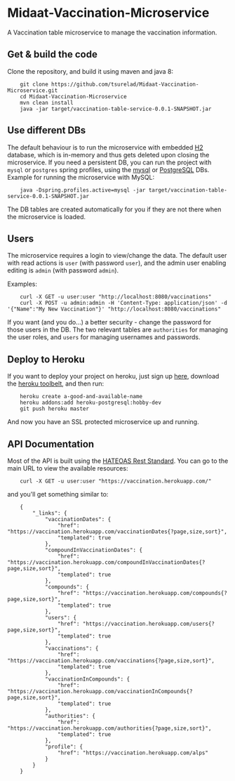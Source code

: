 # Midaat-Vaccination-Microservice
A Vaccination table microservice to manage the vaccination information.


## Get & build the code
Clone the repository, and build it using maven and java 8:

        git clone https://github.com/tsurelad/Midaat-Vaccination-Microservice.git
        cd Midaat-Vaccination-Microservice
        mvn clean install
        java -jar target/vaccination-table-service-0.0.1-SNAPSHOT.jar

## Use different DBs
The default behaviour is to run the microservice with embedded [H2](http://www.h2database.com/html/main.html) database, which is in-memory and thus gets deleted upon closing the microservice.
If you need a persistent DB, you can run the project with `mysql` or `postgres` spring profiles, using the [mysql](http://www.mysql.com/) or [PostgreSQL](http://www.postgresql.org/) DBs.
Example for running the microservice with MySQL:

        java -Dspring.profiles.active=mysql -jar target/vaccination-table-service-0.0.1-SNAPSHOT.jar

The DB tables are created automatically for you if they are not there when the microservice is loaded.

## Users
The microservice requires a login to view/change the data. The default user with read actions is `user` (with password `user`), and the admin user enabling editing is `admin` (with password `admin`).

Examples:

        curl -X GET -u user:user "http://localhost:8080/vaccinations"
        curl -X POST -u admin:admin -H 'Content-Type: application/json' -d '{"Name":"My New Vaccination"}' "http://localhost:8080/vaccinations"

If you want (and you do...) a better security - change the password for those users in the DB. The two relevant tables are `authorities` for managing the user roles, and `users` for managing usernames and passwords.

## Deploy to Heroku
If you want to deploy your project on heroku, just sign up [here](https://www.heroku.com/), download the [heroku toolbelt](https://toolbelt.heroku.com/), and then run:

        heroku create a-good-and-available-name
        heroku addons:add heroku-postgresql:hobby-dev
        git push heroku master

And now you have an SSL protected microservice up and running.

## API Documentation
Most of the API is built using the [HATEOAS Rest Standard](http://en.wikipedia.org/wiki/HATEOAS). You can go to the main URL to view the available resources:

        curl -X GET -u user:user "https://vaccination.herokuapp.com/"

and you'll get something similar to:

        {
            "_links": {
                "vaccinationDates": {
                    "href": "https://vaccination.herokuapp.com/vaccinationDates{?page,size,sort}",
                    "templated": true
                },
                "compoundInVaccinationDates": {
                    "href": "https://vaccination.herokuapp.com/compoundInVaccinationDates{?page,size,sort}",
                    "templated": true
                },
                "compounds": {
                    "href": "https://vaccination.herokuapp.com/compounds{?page,size,sort}",
                    "templated": true
                },
                "users": {
                    "href": "https://vaccination.herokuapp.com/users{?page,size,sort}",
                    "templated": true
                },
                "vaccinations": {
                    "href": "https://vaccination.herokuapp.com/vaccinations{?page,size,sort}",
                    "templated": true
                },
                "vaccinationInCompounds": {
                    "href": "https://vaccination.herokuapp.com/vaccinationInCompounds{?page,size,sort}",
                    "templated": true
                },
                "authorities": {
                    "href": "https://vaccination.herokuapp.com/authorities{?page,size,sort}",
                    "templated": true
                },
                "profile": {
                    "href": "https://vaccination.herokuapp.com/alps"
                }
            }
        }


